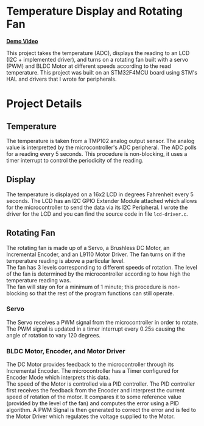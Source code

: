 # Temperature Display and Rotating Fan

**[Demo Video](https://youtu.be/MhBhJYdzf1E)**

This project takes the temperature (ADC), displays the reading to an LCD (I2C + implemented driver), and turns on a rotating fan built with a servo (PWM) and BLDC Motor at different speeds according to the read temperature. This project was built on an STM32F4MCU board using STM's HAL and drivers that I wrote for peripherals.



# Project Details
## Temperature
The temperature is taken from a TMP102 analog output sensor. The analog value is interpretted by the microcontroller's ADC peripheral. The ADC polls for a reading every 5 seconds. This procedure is non-blocking, it uses a timer interrupt to control the periodicity of the reading.

## Display
The temperature is displayed on a 16x2 LCD in degrees Fahrenheit every 5 seconds. The LCD has an I2C GPIO Extender Module attached which allows for the microcontroller to send the data via its I2C Peripheral. I wrote the driver for the LCD and you can find the source code in file `lcd-driver.c`.

## Rotating Fan
The rotating fan is made up of a Servo, a Brushless DC Motor, an Incremental Encoder, and an L9110 Motor Driver. The fan turns on if the temperature reading is above a particular level.  
The fan has 3 levels corresponding to different speeds of rotation. The level of the fan is determined by the microcontroller according to how high the temperature reading was.  
The fan will stay on for a minimum of 1 minute; this procedure is non-blocking so that the rest of the program functions can still operate.

### Servo
The Servo receives a PWM signal from the microcontroller in order to rotate. The PWM signal is updated in a timer interrupt every 0.25s causing the angle of rotation to vary 120 degrees.

### BLDC Motor, Encoder, and Motor Driver
The DC Motor provides feedback to the microcontroller through its Incremental Encoder. The microcontroller has a Timer configured for Encoder Mode which interprets this data.  
The speed of the Motor is controlled via a PID controller. The PID controller first receives the feedback from the Encoder and interprest the current speed of rotation of the motor. It compares it to some reference value (provided by the level of the fan) and computes the error using a PID algorithm. 
A PWM Signal is then generated to correct the error and is fed to the Motor Driver which regulates the voltage supplied to the Motor.
